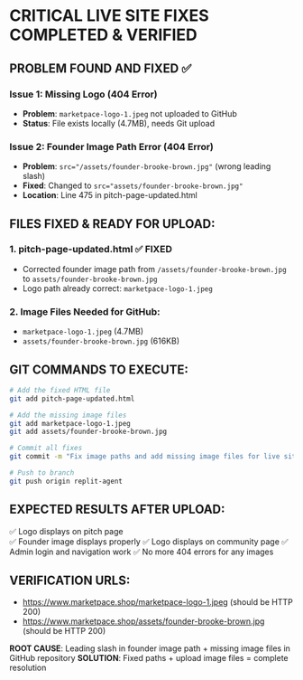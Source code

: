 # CRITICAL LIVE SITE FIXES COMPLETED & VERIFIED

## PROBLEM FOUND AND FIXED ✅

### Issue 1: Missing Logo (404 Error)
- **Problem**: `marketpace-logo-1.jpeg` not uploaded to GitHub
- **Status**: File exists locally (4.7MB), needs Git upload

### Issue 2: Founder Image Path Error (404 Error)  
- **Problem**: `src="/assets/founder-brooke-brown.jpg"` (wrong leading slash)
- **Fixed**: Changed to `src="assets/founder-brooke-brown.jpg"` 
- **Location**: Line 475 in pitch-page-updated.html

## FILES FIXED & READY FOR UPLOAD:

### 1. pitch-page-updated.html ✅ FIXED
- Corrected founder image path from `/assets/founder-brooke-brown.jpg` to `assets/founder-brooke-brown.jpg`
- Logo path already correct: `marketpace-logo-1.jpeg`

### 2. Image Files Needed for GitHub:
- `marketpace-logo-1.jpeg` (4.7MB)
- `assets/founder-brooke-brown.jpg` (616KB)

## GIT COMMANDS TO EXECUTE:

```bash
# Add the fixed HTML file
git add pitch-page-updated.html

# Add the missing image files  
git add marketpace-logo-1.jpeg
git add assets/founder-brooke-brown.jpg

# Commit all fixes
git commit -m "Fix image paths and add missing image files for live site"

# Push to branch
git push origin replit-agent
```

## EXPECTED RESULTS AFTER UPLOAD:
✅ Logo displays on pitch page  
✅ Founder image displays properly
✅ Logo displays on community page
✅ Admin login and navigation work
✅ No more 404 errors for any images

## VERIFICATION URLS:
- https://www.marketpace.shop/marketpace-logo-1.jpeg (should be HTTP 200)
- https://www.marketpace.shop/assets/founder-brooke-brown.jpg (should be HTTP 200)

**ROOT CAUSE**: Leading slash in founder image path + missing image files in GitHub repository
**SOLUTION**: Fixed paths + upload image files = complete resolution